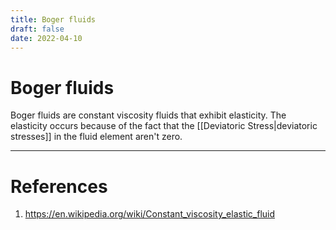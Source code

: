 ```yaml
---
title: Boger fluids
draft: false
date: 2022-04-10
---
```


# Boger fluids
Boger fluids are constant viscosity fluids that exhibit elasticity. The elasticity occurs because of the fact that the [[Deviatoric Stress|deviatoric stresses]] in the fluid element aren't zero. 

 


---
# References
1. https://en.wikipedia.org/wiki/Constant_viscosity_elastic_fluid
